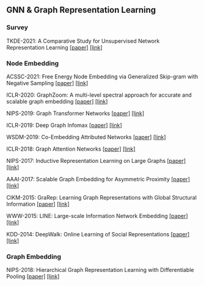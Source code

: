 ## GNN & Graph Representation Learning


### Survey

TKDE-2021: A Comparative Study for Unsupervised Network Representation Learning [[paper]](./papers/A_Comparative_Study_for_Unsupervised_Network_Representation_Learning.pdf) [[link]](https://ieeexplore.ieee.org/document/8890798)



### Node Embedding


ACSSC-2021: Free Energy Node Embedding via Generalized Skip-gram with Negative Sampling [[paper]](./papers/2105.09182.pdf) [[link]](https://arxiv.org/abs/2105.09182)


ICLR-2020: GraphZoom: A multi-level spectral approach for accurate and scalable graph embedding [[paper]](./papers/1910.02370.pdf) [[link]](https://arxiv.org/abs/1910.02370)


NIPS-2019: Graph Transformer Networks [[paper]](./papers/1911.06455.pdf) [[link]](https://arxiv.org/abs/1911.06455)


ICLR-2019: Deep Graph Infomax [[paper]](./papers/1809.10341.pdf) [[link]](https://arxiv.org/abs/1809.10341)


WSDM-2019: Co-Embedding Attributed Networks [[paper]](./papers/3289600.3291015.pdf) [[link]](https://dl.acm.org/doi/10.1145/3289600.3291015)


ICLR-2018: Graph Attention Networks [[paper]](./papers/1710.10903.pdf) [[link]](https://arxiv.org/abs/1710.10903)


NIPS-2017: Inductive Representation Learning on Large Graphs [[paper]](./papers/1706.02216.pdf) [[link]](https://arxiv.org/abs/1706.02216)


AAAI-2017: Scalable Graph Embedding for Asymmetric Proximity [[paper]](./papers/10878-Article_Text-14406-1-2-20201228.pdf) [[link]](https://ojs.aaai.org/index.php/AAAI/article/view/10878)


CIKM-2015: GraRep: Learning Graph Representations with Global Structural Information [[paper]](./papers/2806416.2806512.pdf) [[link]](https://dl.acm.org/doi/10.1145/2806416.2806512)


WWW-2015: LINE: Large-scale Information Network Embedding [[paper]](./papers/1503.03578.pdf) [[link]](https://arxiv.org/abs/1503.03578)


KDD-2014: DeepWalk: Online Learning of Social Representations [[paper]](./papers/1403.6652.pdf) [[link]](https://arxiv.org/abs/1403.6652)




### Graph Embedding


NIPS-2018: Hierarchical Graph Representation Learning with Differentiable Pooling
[[paper]](./papers/1806.08804.pdf) [[link]](https://arxiv.org/abs/1806.08804)

